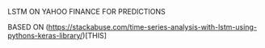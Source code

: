 LSTM ON YAHOO FINANCE FOR PREDICTIONS

BASED ON (https://stackabuse.com/time-series-analysis-with-lstm-using-pythons-keras-library/)[THIS]



